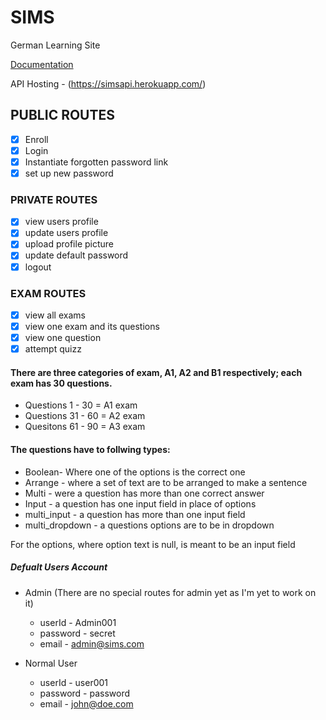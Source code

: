 # SIMS

German Learning Site

[Documentation](https://documenter.getpostman.com/view/6901755/SVtTyUS1)

API Hosting - (https://simsapi.herokuapp.com/)

## PUBLIC ROUTES

- [x] Enroll
- [x] Login
- [x] Instantiate forgotten password link
- [x] set up new password

### PRIVATE ROUTES

- [x] view users profile
- [x] update users profile
- [x] upload profile picture
- [x] update default password
- [x] logout

### EXAM ROUTES

- [x] view all exams
- [x] view one exam and its questions
- [x] view one question
- [x] attempt quizz

#### There are three categories of exam, A1, A2 and B1 respectively; each exam has 30 questions.

- Questions 1 - 30 = A1 exam
- Questions 31 - 60 = A2 exam
- Quesitons 61 - 90 = A3 exam

#### The questions have to follwing types:

- Boolean- Where one of the options is the correct one
- Arrange - where a set of text are to be arranged to make a sentence
- Multi - were a question has more than one correct answer
- Input - a question has one input field in place of options
- multi_input - a question has more than one input field
- multi_dropdown - a questions options are to be in dropdown

For the options, where option text is null, is meant to be an input field

##### Defualt Users Account

- Admin (There are no special routes for admin yet as I'm yet to work on it)
  - userId - Admin001
  - password - secret
  - email - admin@sims.com

- Normal User
  - userId - user001
  - password - password
  - email - john@doe.com
  